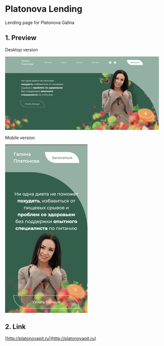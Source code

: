 # Platonova Lending
Lending page for Platonova Galina

## 1. Preview
Desktop version

![img.png](sources/deskrop_preview.png)


Mobile version

![img.png](sources/mob_preview.png)

## 2. Link
[http://platonovapit.ru](http://platonovapit.ru)
